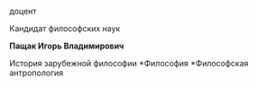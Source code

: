 доцент

Кандидат философских наук

**Пащак Игорь Владимирович**

История зарубежной философии
	*Философия
	*Философская антропология